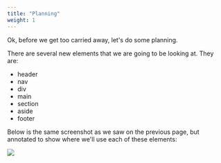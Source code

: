 ```yaml
---
title: "Planning"
weight: 1
---
```


Ok, before we get too carried away, let's do some planning.

There are several new elements that we are going to be looking at. They are:

- header
- nav
- div
- main
- section
- aside
- footer

Below is the same screenshot as we saw on the previous page, but annotated to show where we'll use each of these elements:

![](../../images/myrtle_the_turtle_annotated.png)

